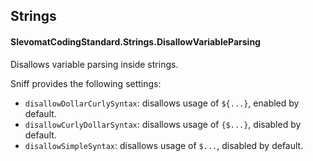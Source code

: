 ## Strings

#### SlevomatCodingStandard.Strings.DisallowVariableParsing

Disallows variable parsing inside strings.

Sniff provides the following settings:

* `disallowDollarCurlySyntax`: disallows usage of `${...}`, enabled by default.
* `disallowCurlyDollarSyntax`: disallows usage of `{$...}`, disabled by default.
* `disallowSimpleSyntax`: disallows usage of `$...`, disabled by default.
